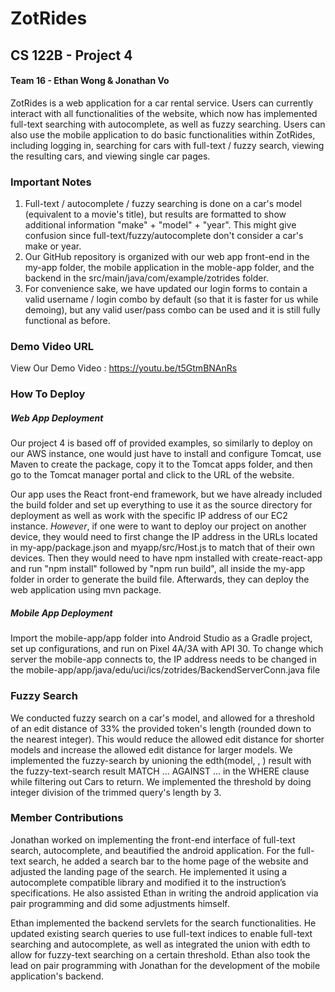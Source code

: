 # ZotRides
## CS 122B - Project 4
#### Team 16 - Ethan Wong & Jonathan Vo

ZotRides is a web application for a car rental service.  Users can currently interact with all functionalities of the website, which now has implemented full-text searching with autocomplete, as well as fuzzy searching.  Users can also use the mobile application to do basic functionalities within ZotRides, including logging in, searching for cars with full-text / fuzzy search, viewing the resulting cars, and viewing single car pages.

### Important Notes
1) Full-text / autocomplete / fuzzy searching is done on a car's model (equivalent to a movie's title), but results are formatted to show additional information "make" + "model" + "year".  This might give confusion since full-text/fuzzy/autocomplete don't consider a car's make or year. 
2) Our GitHub repository is organized with our web app front-end in the my-app folder, the mobile application in the moble-app folder, and the backend in the src/main/java/com/example/zotrides folder.
3) For convenience sake, we have updated our login forms to contain a valid username / login combo by default (so that it is faster for us while demoing), but any valid user/pass combo can be used and it is still fully functional as before.

### Demo Video URL
View Our Demo Video : https://youtu.be/t5GtmBNAnRs

### How To Deploy
##### Web App Deployment
Our project 4 is based off of provided examples, so similarly to deploy on our AWS instance, one would just have to install and configure Tomcat, use Maven to create the package, copy it to the Tomcat apps folder, and then go to the Tomcat manager portal and click to the URL of the website.  

Our app uses the React front-end framework, but we have already included the build folder and set up everything to use it as the source directory for deployment as well as work with the specific IP address of our EC2 instance.  *However*, if one were to want to deploy our project on another device, they would need to first change the IP address in the URLs located in my-app/package.json and myapp/src/Host.js to match that of their own devices.  Then they would need to have npm installed with create-react-app and run "npm install" followed by "npm run build", all inside the my-app folder in order to generate the build file.  Afterwards, they can deploy the web application using mvn package.

##### Mobile App Deployment
Import the mobile-app/app folder into Android Studio as a Gradle project, set up configurations, and run on Pixel 4A/3A with API 30.  To change which server the mobile-app connects to, the IP address needs to be changed in the mobile-app/app/java/edu/uci/ics/zotrides/BackendServerConn.java file

### Fuzzy Search 
We conducted fuzzy search on a car's model, and allowed for a threshold of an edit distance of 33% the provided token's length (rounded down to the nearest integer).  This would reduce the allowed edit distance for shorter models and increase the allowed edit distance for larger models.  We implemented the fuzzy-search by unioning the edth(model, <query>, <threshold>) result with the fuzzy-text-search result MATCH ... AGAINST ... in the WHERE clause while filtering out Cars to return.  We implemented the threshold by doing integer division of the trimmed query's length by 3.  

### Member Contributions

Jonathan worked on implementing the front-end interface of full-text search, autocomplete, and beautified the android application. For the full-text search, he added a search bar to the home page of the website and adjusted the landing page of the search.  He implemented it using a autocomplete compatible library and modified it to the instruction’s specifications. He also assisted Ethan in writing the android application via pair programming and did some adjustments himself.

Ethan implemented the backend servlets for the search functionalities.  He updated existing search queries to use full-text indices to enable full-text searching and autocomplete, as well as integrated the union with edth to allow for fuzzy-text searching on a certain threshold.  Ethan also took the lead on pair programming with Jonathan for the development of the mobile application's backend.
